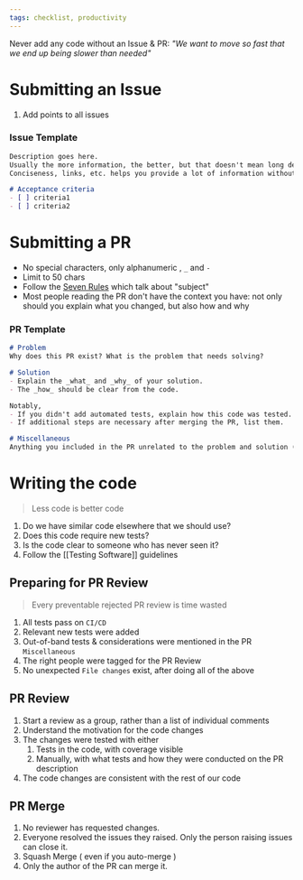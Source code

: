 ```yaml
---
tags: checklist, productivity
---
```


Never add any code without an Issue & PR: *"We want to move so fast that we end up being slower than needed"*

# Submitting an Issue
1. Add points to all issues

### Issue Template
```markdown
Description goes here.
Usually the more information, the better, but that doesn't mean long descriptions.
Conciseness, links, etc. helps you provide a lot of information without needing to write a lot.

# Acceptance criteria
- [ ] criteria1
- [ ] criteria2
```

# Submitting a PR
- No special characters, only alphanumeric , `_` and `-`
- Limit to 50 chars
- Follow the [Seven Rules](https://cbea.ms/git-commit/#seven-rules) which talk about "subject"
- Most people reading the PR don't have the context you have: not only should you explain what you changed, but also how and why

### PR Template
```markdown
# Problem 
Why does this PR exist? What is the problem that needs solving?

# Solution
- Explain the _what_ and _why_ of your solution.
- The _how_ should be clear from the code.

Notably,
- If you didn't add automated tests, explain how this code was tested.
- If additional steps are necessary after merging the PR, list them.

# Miscellaneous
Anything you included in the PR unrelated to the problem and solution (usually very small stuff not worthy of its own PR, this section is generally missing)
```

# Writing the code
> Less code is better code
1.  Do we have similar code elsewhere that we should use?
2. Does this code require new tests?
3. Is the code clear to someone who has never seen it?
4. Follow the [[Testing Software]] guidelines

## Preparing for PR Review

> Every preventable rejected PR review is time wasted

1. All tests pass on `CI/CD`
2. Relevant new tests were added
3. Out-of-band tests & considerations were mentioned in the PR `Miscellaneous`
4. The right people were tagged for the PR Review
5. No unexpected `File changes` exist, after doing all of the above

## PR Review
1. Start a review as a group, rather than a list of individual comments
2. Understand the motivation for the code changes
3. The changes were tested with either
	1. Tests in the code, with coverage visible
	2. Manually, with what tests and how they were conducted on the PR description
4. The code changes are consistent with the rest of our code

## PR Merge
1. No reviewer has requested changes.
2. Everyone resolved the issues they raised. Only the person raising issues can close it.
3. Squash Merge ( even if you auto-merge )
4. Only the author of the PR can merge it.